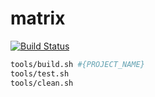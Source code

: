 # matrix

[![Build Status](https://travis-ci.org/justcppdeveloper/matrix.svg?branch=master)](https://travis-ci.org/justcppdeveloper/matrix)

```bash
tools/build.sh #{PROJECT_NAME}
tools/test.sh
tools/clean.sh
```
